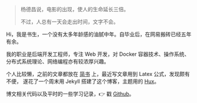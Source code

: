 > 杨德昌说，电影的出现，使人的生命延长三倍。
>
> 不过，人总有一天会走出时间，文字不会。
>

Hi，我是书生，一个没有太多年龄感的油腻中年。自毕业后，在网易搬砖已经五年有余。

我的职业是后端开发工程师，专注 Web 开发，对 Docker 容器技术、操作系统、分布式系统理论、网络编程亦有较浓厚兴趣。

个人比较懒，之前的文章都放在 [简书](https://www.jianshu.com/u/4d4a2f26740b) 上，最近写文章用到 Latex 公式，发现颇有不便，
遂花了一个周末用 Jekyll 搭建了这个博客，主题用的 [Hux](http://huangxuan.me/)。

博文相关代码以及平时的一些学习记录，👉 戳 [Github](http://github.com/shishujuan)。

